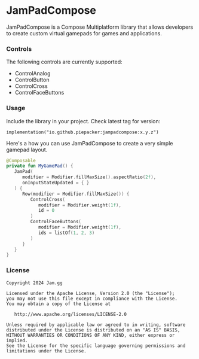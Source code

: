 # JamPadCompose

JamPadCompose is a Compose Multiplatform library that allows developers to create custom virtual gamepads for games and applications.

### Controls

The following controls are currently supported:
* ControlAnalog
* ControlButton
* ControlCross
* ControlFaceButtons

### Usage

Include the library in your project. Check latest tag for version:

```
implementation("io.github.piepacker:jampadcompose:x.y.z")
```

Here's a how you can use JamPadCompose to create a very simple gamepad layout.

```kotlin
@Composable
private fun MyGamePad() {
   JamPad(
      modifier = Modifier.fillMaxSize().aspectRatio(2f),
      onInputStateUpdated = { }
   ) {
      Row(modifier = Modifier.fillMaxSize()) {
         ControlCross(
            modifier = Modifier.weight(1f),
            id = 0
         )
         ControlFaceButtons(
            modifier = Modifier.weight(1f),
            ids = listOf(1, 2, 3)
         )
      }
   }
}
```

### License

```
Copyright 2024 Jam.gg

Licensed under the Apache License, Version 2.0 (the "License");
you may not use this file except in compliance with the License.
You may obtain a copy of the License at

   http://www.apache.org/licenses/LICENSE-2.0

Unless required by applicable law or agreed to in writing, software
distributed under the License is distributed on an "AS IS" BASIS,
WITHOUT WARRANTIES OR CONDITIONS OF ANY KIND, either express or implied.
See the License for the specific language governing permissions and
limitations under the License.
```
